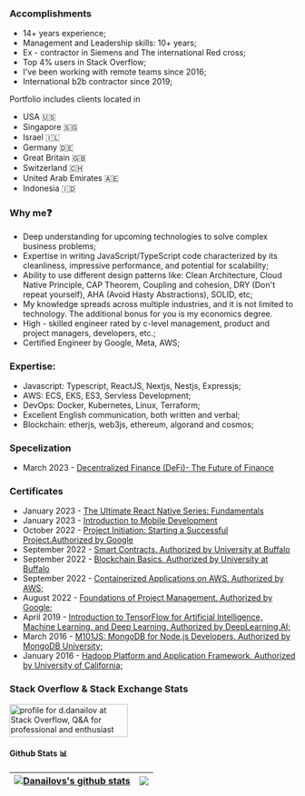 ### Accomplishments

- 14+ years experience;
- Management and Leadership skills: 10+ years;
- Ex - contractor in Siemens and The international Red cross;
- Top 4% users in Stack Overflow;
- I've been working with remote teams since 2016;
- International b2b contractor since 2019;

Portfolio includes clients located in 
- USA 🇺🇸
- Singapore 🇸🇬
- Israel 🇮🇱
- Germany 🇩🇪
- Great Britain 🇬🇧
- Switzerland 🇨🇭
- United Arab Emirates 🇦🇪
- Indonesia 🇮🇩

### Why me❓

- Deep understanding for upcoming technologies to solve complex business problems;
- Expertise in writing JavaScript/TypeScript code characterized by its cleanliness, impressive performance, and potential for scalability;
- Ability to use different design patterns like: Clean Architecture, Cloud Native Principle, CAP Theorem, Coupling and cohesion, DRY (Don't repeat yourself), AHA (Avoid Hasty Abstractions), SOLID, etc; 
- My knowledge spreads across multiple industries, and it is not limited to technology. The additional bonus for you is my economics degree. 
- High - skilled engineer rated by c-level management, product and project managers, developers, etc.;
- Certified Engineer by Google, Meta, AWS;

### Expertise:
- Javascript: Typescript, ReactJS, Nextjs, Nestjs, Expressjs;
- AWS: ECS,  EKS, ES3, Servless Development;
- DevOps: Docker, Kubernetes, Linux, Terraform;
- Excellent English communication, both written and verbal;
- Blockchain: etherjs, web3js, ethereum, algorand and cosmos;

### Specelization

- March 2023 - [Decentralized Finance (DeFi)- The Future of Finance](<https://github.com/dimitardanailov/ddanailov/blob/master/certificates/Decentralized%20Finance%20(DeFi)-%20The%20Future%20of%20Finance.pdf>)

### Certificates

- January 2023 - [The Ultimate React Native Series: Fundamentals](https://codewithmosh.com/courses/887220/certificate)
- January 2023 - [Introduction to Mobile Development](https://coursera.org/share/2557b7128d988426768e32870a58a085)
- October 2022 - [Project Initiation: Starting a Successful Project.Authorized by Google](https://coursera.org/share/4bde15f65b72b7ea5624bed1f3ebebd3)
- September 2022 - [Smart Contracts. Authorized by University at Buffalo](https://coursera.org/share/a0776edc92595b61be8f9d49ebe535f0)
- September 2022 - [Blockchain Basics. Authorized by University at Buffalo](https://coursera.org/share/d8f9cf3cdfab46a79590f1c173d8336a)
- September 2022 - [Containerized Applications on AWS. Authorized by AWS;](https://coursera.org/share/fddab19f00937c844b2cdf357102a365)
- August 2022 - [Foundations of Project Management. Authorized by Google;](https://coursera.org/share/523871c5f5c5819beed1a81f64986c6f)
- April 2019 - [Introduction to TensorFlow for Artificial Intelligence, Machine Learning, and Deep Learning. Authorized by DeepLearning.AI;](https://www.coursera.org/account/accomplishments/verify/D4RCDH33T3C3)
- March 2016 - [M101JS: MongoDB for Node.js Developers. Authorized by MongoDB University;](https://university.mongodb.com/course_completion/9ca5d4d6826747d7a7a7875914a1f51e)
- January 2016 - [Hadoop Platform and Application Framework. Authorized by University of California;](https://www.coursera.org/account/accomplishments/verify/LYRPNBF53X55)

### Stack Overflow & Stack Exchange Stats

<a href="https://stackoverflow.com/users/609707/d-danailov"><img src="https://stackoverflow.com/users/flair/609707.png" width="208" height="58" alt="profile for d.danailov at Stack Overflow, Q&amp;A for professional and enthusiast programmers" title="profile for d.danailov at Stack Overflow, Q&amp;A for professional and enthusiast programmers"></a>

#### Github Stats 📊

| [![Danailovs's github stats](https://github-readme-stats.vercel.app/api?username=dimitardanailov)](https://github.com/anuraghazra/github-readme-stats) | <a href="https://github.com/anuraghazra/github-readme-stats"><img align="center" src="https://github-readme-stats.vercel.app/api/top-langs/?username=dimitardanailov&layout=compact&theme=buefy&hide_border=true" /></a> |
| ------------- | ------------- |
